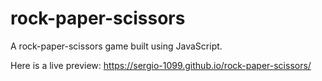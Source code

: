 # rock-paper-scissors
A rock-paper-scissors game built using JavaScript.

Here is a live preview: https://sergio-1099.github.io/rock-paper-scissors/